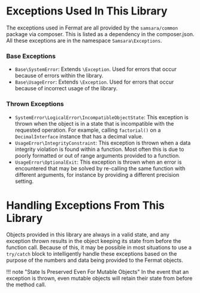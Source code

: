 # Exceptions Used In This Library

The exceptions used in Fermat are all provided by the `samsara/common` package via composer. This is listed as a dependency in the composer.json. All these exceptions are in the namespace `Samsara\Exceptions`.

### Base Exceptions

- `Base\SystemError`: Extends `\Exception`. Used for errors that occur because of errors within the library.
- `Base\UsageError`: Extends `\Exception`. Used for errors that occur because of incorrect usage of the library.

### Thrown Exceptions

- `SystemError\LogicalError\IncompatibleObjectState`: This exception is thrown when the object is in a state that is incompatible with the requested operation. For example, calling `factorial()` on a `DecimalInterface` instance that has a decimal value.
- `UsageError\IntegrityConstraint`: This exception is thrown when a data integrity violation is found within a function. Most often this is due to poorly formatted or out of range arguments provided to a function.
- `UsageError\OptionalExit`: This exception is thrown when an error is encountered that may be solved by re-calling the same function with different arguments, for instance by providing a different precision setting.

# Handling Exceptions From This Library

Objects provided in this library are always in a valid state, and any exception thrown results in the object keeping its state from before the function call. Because of this, it may be possible in most situations to use a `try/catch` block to intelligently handle these exceptions based on the purpose of the numbers and data being provided to the Fermat objects.

!!! note "State Is Preserved Even For Mutable Objects"
    In the event that an exception is thrown, even mutable objects will retain their state from before the method call.